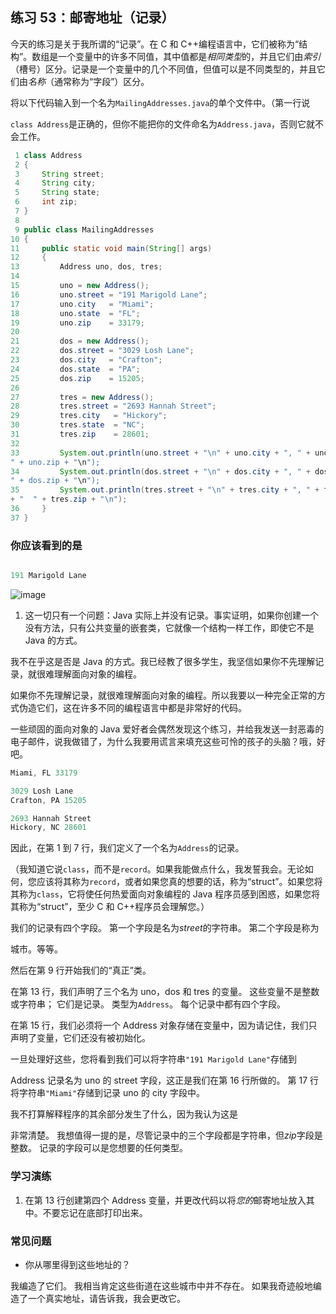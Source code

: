 ## 练习 53：邮寄地址（记录）

今天的练习是关于我所谓的“记录”。在 C 和 C++编程语言中，它们被称为“结构”。数组是一个变量中的许多不同值，其中值都是*相同类型*的，并且它们由*索引*（槽号）区分。记录是一个变量中的几个不同值，但值可以是不同类型的，并且它们由*名称*（通常称为“字段”）区分。

将以下代码输入到一个名为`MailingAddresses.java`的单个文件中。（第一行说

`class Address`是正确的，但你不能把你的文件命名为`Address.java`，否则它就不会工作。

```java
 1 class Address
 2 {
 3     String street;
 4     String city;
 5     String state;
 6     int zip;
 7 }
 8 
 9 public class MailingAddresses
10 {
11     public static void main(String[] args)
12     {
13         Address uno, dos, tres;
14 
15         uno = new Address();
16         uno.street = "191 Marigold Lane";
17         uno.city   = "Miami";
18         uno.state  = "FL";
19         uno.zip    = 33179;
20 
21         dos = new Address();
22         dos.street = "3029 Losh Lane";
23         dos.city   = "Crafton";
24         dos.state  = "PA";
25         dos.zip    = 15205;
26 
27         tres = new Address();
28         tres.street = "2693 Hannah Street";
29         tres.city   = "Hickory";
30         tres.state  = "NC";
31         tres.zip    = 28601;
32 
33         System.out.println(uno.street + "\n" + uno.city + ", " + uno.state + "
" + uno.zip + "\n");
34         System.out.println(dos.street + "\n" + dos.city + ", " + dos.state + "
" + dos.zip + "\n");
35         System.out.println(tres.street + "\n" + tres.city + ", " + tres.state 
+ "  " + tres.zip + "\n");
36     }
37 }
```


### 你应该看到的是

```java

191 Marigold Lane
```

![image](img/Image_069.png)

1.  这一切只有一个问题：Java 实际上并没有记录。事实证明，如果你创建一个没有方法，只有公共变量的嵌套类，它就像一个结构一样工作，即使它不是 Java 的方式。

我不在乎这是否是 Java 的方式。我已经教了很多学生，我坚信如果你不先理解记录，就很难理解面向对象的编程。

如果你不先理解记录，就很难理解面向对象的编程。所以我要以一种完全正常的方式伪造它们，这在许多不同的编程语言中都是非常好的代码。

一些顽固的面向对象的 Java 爱好者会偶然发现这个练习，并给我发送一封恶毒的电子邮件，说我做错了，为什么我要用谎言来填充这些可怜的孩子的头脑？哦，好吧。

```java
Miami, FL 33179

3029 Losh Lane
Crafton, PA 15205

2693 Hannah Street
Hickory, NC 28601
```

因此，在第 1 到 7 行，我们定义了一个名为`Address`的记录。

（我知道它说`class`，而不是`record`。如果我能做点什么，我发誓我会。无论如何，您应该将其称为`record`，或者如果您真的想要的话，称为“struct”。如果您将其称为`class`，它将使任何热爱面向对象编程的 Java 程序员感到困惑，如果您将其称为“struct”，至少 C 和 C++程序员会理解您。）

我们的记录有四个字段。 第一个字段是名为*street*的字符串。 第二个字段是称为

城市。等等。

然后在第 9 行开始我们的“真正”类。

在第 13 行，我们声明了三个名为 uno，dos 和 tres 的变量。 这些变量不是整数或字符串； 它们是记录。 类型为`Address`。 每个记录中都有四个字段。

在第 15 行，我们必须将一个 Address 对象存储在变量中，因为请记住，我们只声明了变量，它们还没有被初始化。

一旦处理好这些，您将看到我们可以将字符串`"191 Marigold Lane"`存储到

Address 记录名为 uno 的 street 字段，这正是我们在第 16 行所做的。 第 17 行将字符串`"Miami"`存储到记录 uno 的 city 字段中。

我不打算解释程序的其余部分发生了什么，因为我认为这是

非常清楚。 我想值得一提的是，尽管记录中的三个字段都是字符串，但*zip*字段是整数。 记录的字段可以是您想要的任何类型。

### 学习演练

1.  在第 13 行创建第四个 Address 变量，并更改代码以将*您的*邮寄地址放入其中。不要忘记在底部打印出来。

### 常见问题

+   你从哪里得到这些地址的？

我编造了它们。 我相当肯定这些街道在这些城市中并不存在。 如果我奇迹般地编造了一个真实地址，请告诉我，我会更改它。

